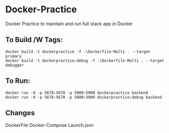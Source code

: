# Docker-Practice

Docker Practice to maintain and run full stack app in Docker

## To Build /W Tags:

`docker build -t dockerpractice -f .\Dockerfile-Multi . --target primary` <br/>
`docker build -t dockerpractice:debug -f .\Dockerfile-Multi . --target debugger`

## To Run:

`docker run -d -p 5678:5678 -p 5000:5000 dockerpractice backend` <br/>
`docker run -d -p 5678:5678 -p 5000:5000 dockerpractice:debug backend`

## Changes
DockerFile
Docker-Compose
Launch.json
